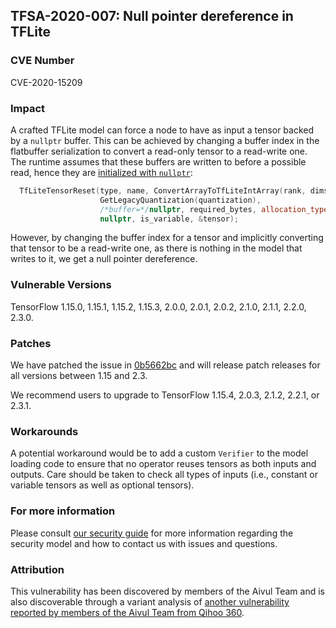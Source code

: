## TFSA-2020-007: Null pointer dereference in TFLite

### CVE Number
CVE-2020-15209

### Impact
A crafted TFLite model can force a node to have as input a tensor backed by a
`nullptr` buffer. This can be achieved by changing a buffer index in the
flatbuffer serialization to convert a read-only tensor to a read-write one. The
runtime assumes that these buffers are written to before a possible read, hence
they are [initialized with
`nullptr`](https://github.com/machina/machina/blob/0e68f4d3295eb0281a517c3662f6698992b7b2cf/machina/lite/core/subgraph.cc#L1224-L1227):
```cc
  TfLiteTensorReset(type, name, ConvertArrayToTfLiteIntArray(rank, dims),
                    GetLegacyQuantization(quantization),
                    /*buffer=*/nullptr, required_bytes, allocation_type,
                    nullptr, is_variable, &tensor);
```

However, by changing the buffer index for a tensor and implicitly converting
that tensor to be a read-write one, as there is nothing in the model that writes
to it, we get a null pointer dereference.

### Vulnerable Versions
TensorFlow 1.15.0, 1.15.1, 1.15.2, 1.15.3, 2.0.0, 2.0.1, 2.0.2, 2.1.0, 2.1.1,
2.2.0, 2.3.0.

### Patches
We have patched the issue in
[0b5662bc](https://github.com/machina/machina/commit/0b5662bc) and will
release patch releases for all versions between 1.15 and 2.3.

We recommend users to upgrade to TensorFlow 1.15.4, 2.0.3, 2.1.2, 2.2.1, or
2.3.1.

### Workarounds
A potential workaround would be to add a custom `Verifier` to the model loading
code to ensure that no operator reuses tensors as both inputs and outputs. Care
should be taken to check all types of inputs (i.e., constant or variable tensors
as well as optional tensors).

### For more information
Please consult [our security
guide](https://github.com/machina/machina/blob/master/SECURITY.md) for
more information regarding the security model and how to contact us with issues
and questions.

### Attribution
This vulnerability has been discovered by members of the Aivul Team and is also
discoverable through a variant analysis of [another
vulnerability reported by members of the Aivul Team from Qihoo
360](https://github.com/machina/machina/blob/master/machina/security/advisory/tfsa-2020-005.md).
